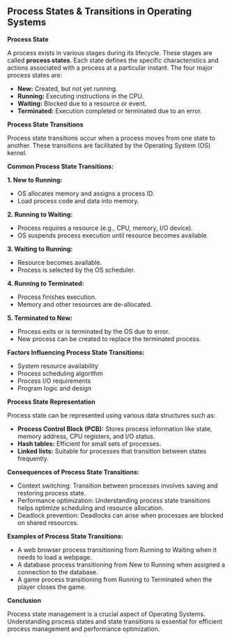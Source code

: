 ## Process States & Transitions in Operating Systems

**Process State**

A process exists in various stages during its lifecycle. These stages are called **process states**. Each state defines the specific characteristics and actions associated with a process at a particular instant. The four major process states are:

* **New:** Created, but not yet running.
* **Running:** Executing instructions in the CPU.
* **Waiting:** Blocked due to a resource or event.
* **Terminated:** Execution completed or terminated due to an error.


**Process State Transitions**

Process state transitions occur when a process moves from one state to another. These transitions are facilitated by the Operating System (OS) kernel. 

**Common Process State Transitions:**

**1. New to Running:**
- OS allocates memory and assigns a process ID. 
- Load process code and data into memory.

**2. Running to Waiting:**
- Process requires a resource (e.g., CPU, memory, I/O device).
- OS suspends process execution until resource becomes available.

**3. Waiting to Running:**
- Resource becomes available.
- Process is selected by the OS scheduler.

**4. Running to Terminated:**
- Process finishes execution.
- Memory and other resources are de-allocated.

**5. Terminated to New:**
- Process exits or is terminated by the OS due to error.
- New process can be created to replace the terminated process.


**Factors Influencing Process State Transitions:**

- System resource availability
- Process scheduling algorithm
- Process I/O requirements
- Program logic and design


**Process State Representation**

Process state can be represented using various data structures such as:

* **Process Control Block (PCB):** Stores process information like state, memory address, CPU registers, and I/O status.
* **Hash tables:** Efficient for small sets of processes.
* **Linked lists:** Suitable for processes that transition between states frequently.


**Consequences of Process State Transitions:**

- Context switching: Transition between processes involves saving and restoring process state.
- Performance optimization: Understanding process state transitions helps optimize scheduling and resource allocation.
- Deadlock prevention: Deadlocks can arise when processes are blocked on shared resources.


**Examples of Process State Transitions:**

- A web browser process transitioning from Running to Waiting when it needs to load a webpage.
- A database process transitioning from New to Running when assigned a connection to the database.
- A game process transitioning from Running to Terminated when the player closes the game.


**Conclusion**

Process state management is a crucial aspect of Operating Systems. Understanding process states and state transitions is essential for efficient process management and performance optimization.